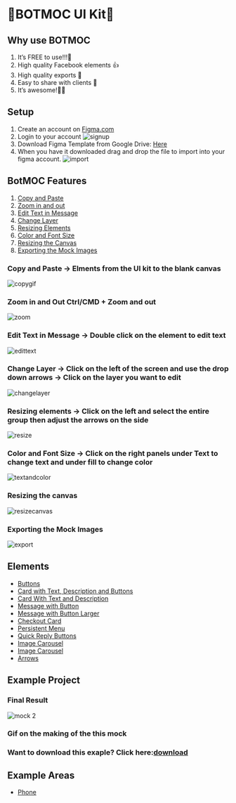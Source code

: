 # 🤖BOTMOC UI Kit🤖

## Why use BOTMOC
1. It’s FREE to use!!!🤑
2. High quality Facebook elements 👍
3. High quality exports 🔎
4. Easy to share with clients 💼
5. It’s awesome!🙂


## Setup
1. Create an account on [Figma.com](https://www.figma.com)
2. Login to your account
![signup](https://user-images.githubusercontent.com/18271248/47385798-9cfa6f80-d6d0-11e8-9730-324398fac011.gif)
3. Download Figma Template from Google Drive: [Here](https://drive.google.com/file/d/17yWxaVbLujXeLdD-cBwczIytEcwO8Z5s/view?usp=sharing)
4. When you have it downloaded drag and drop the file to import into your figma account.
![import](https://user-images.githubusercontent.com/18271248/47385802-a08df680-d6d0-11e8-92c1-731617bf24ef.gif)



## BotMOC Features
1. [Copy and Paste](README.md#copy-and-paste---elments-from-the-ui-kit-to-the-blank-canvas)
2. [Zoom in and out](README.md#zoom-in-and-out-ctrlcmd--zoom-and-out)
3. [Edit Text in Message](README.md#edit-text-in-message---double-click-on-the-element-to-edit-text)
4. [Change Layer](README.md#change-layer---click-on-the-left-of-the-screen-and-use-the-drop-down-arrows---click-on-the-layer-you-want-to-edit)
5. [Resizing Elements](README.md#resizing-elements---click-on-the-left-and-select-the-entire-group-then-adjust-the-arrows-on-the-side)
6. [Color and Font Size](https://github.com/davidbudnick/BOTMOC/blob/master/README.md#color-and-font-size---click-on-the-right-panels-under-text-to-change-text-and-under-fill-to-change-color)
7. [Resizing the Canvas](README.md#resizing-the-canvas)
8. [Exporting the Mock Images](README.md#exporting-the-mock-images)



### Copy and Paste -> Elments from the UI kit to the blank canvas
![copygif](https://user-images.githubusercontent.com/18271248/47383921-5eae8180-d6cb-11e8-812b-c9d8a0f14569.gif)

### Zoom in and Out Ctrl/CMD + Zoom and out
![zoom](https://user-images.githubusercontent.com/18271248/47384123-d67cac00-d6cb-11e8-9acd-83fb59914ad4.gif)

### Edit Text in Message -> Double click on the element to edit text
![edittext](https://user-images.githubusercontent.com/18271248/47384321-67ec1e00-d6cc-11e8-84e4-cc7f00ce351a.gif)

### Change Layer -> Click on the left of the screen and use the drop down arrows -> Click on the layer you want to edit
![changelayer](https://user-images.githubusercontent.com/18271248/47384438-cd400f00-d6cc-11e8-873f-bf06780106d6.gif)

### Resizing elements -> Click on the left and select the entire group then adjust the arrows on the side
![resize](https://user-images.githubusercontent.com/18271248/47384606-5f481780-d6cd-11e8-9c97-a7379d43593a.gif)

### Color and Font Size -> Click on the right panels under Text to change text and under fill to change color
![textandcolor](https://user-images.githubusercontent.com/18271248/47384869-26f50900-d6ce-11e8-9cb8-d26bee6c6ff3.gif)

### Resizing the canvas
![resizecanvas](https://user-images.githubusercontent.com/18271248/47385347-55bfaf00-d6cf-11e8-8940-ab4daeb3bfbc.gif)

### Exporting the Mock Images
![export](https://user-images.githubusercontent.com/18271248/47385482-bd75fa00-d6cf-11e8-8633-e2bbe1415777.gif)



## Elements
- [Buttons](elements.md#buttons)
- [Card with Text, Description and Buttons](elements.md#card-with-text-description-and-buttons)
- [Card With Text and Description](elements.md#card-with-text-and-description)
- [Message with Button](elements.md#message-with-button)
- [Message with Button Larger](elements.md#message-with-button-larger)
- [Checkout Card](elements.md#checkout-card)
- [Persistent Menu](elements.md#persistent-menu)
- [Quick Reply Buttons](elements.md#quick-reply-buttons)
- [Image Carousel](elements.md#image-carousel)
- [Image Carousel](elements.md#video)
- [Arrows](elements.md#arrows)


## Example Project
### Final Result
![mock 2](https://user-images.githubusercontent.com/18271248/47386174-9e786780-d6d1-11e8-9972-5e6992e00cb8.png)

### Gif on the making of the this mock


### Want to download this exaple? Click here:[download](https://drive.google.com/file/d/1E2MAJ4tRxNsOi6fO0b4mZY31Dg-f0EzC/view?usp=sharing)

## Example Areas
- [Phone](phoneMock.md#phone-area-example)
